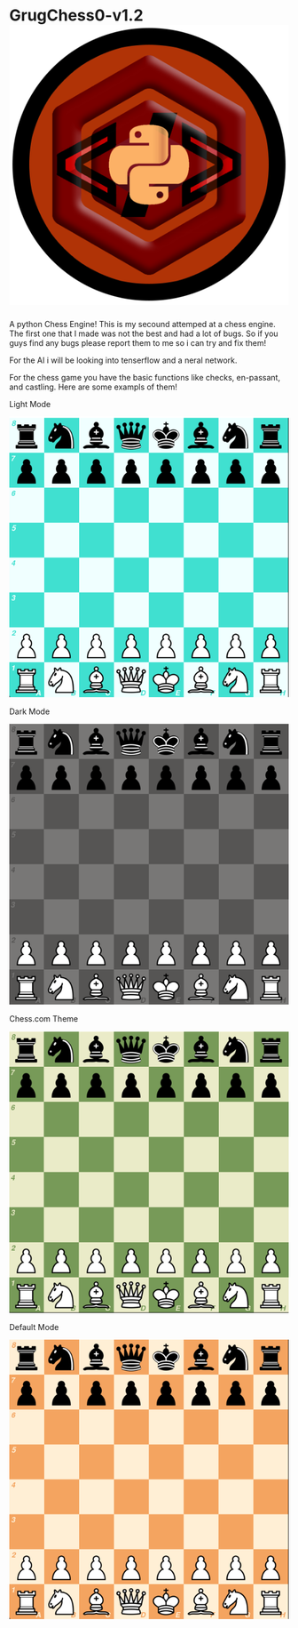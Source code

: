 # GrugChess0-v1.2 ![](src/images/logo/logo.png)
A python Chess Engine!
This is my secound attemped at a chess engine. The first one that I made was not the best and had a lot of bugs.
So if you guys find any bugs please report them to me so i can try and fix them!

For the AI i will be looking into tenserflow and a neral network.

For the chess game you have the basic functions like checks, en-passant, and castling. Here are some exampls of them!

Light Mode

![](src/images/github%20images/Screenshot%202022-09-02%20125816.png)

Dark Mode

![](src/images/github%20images/Screenshot%202022-09-02%20125902.png)

Chess.com Theme

![](src/images/github%20images/Screenshot%202022-09-02%20125842.png)

Default Mode

![](src/images/github%20images/Screenshot%202022-09-02%20125917.png)
